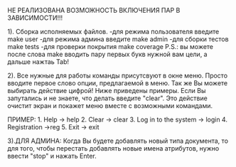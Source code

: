 НЕ РЕАЛИЗОВАНА ВОЗМОЖНОСТЬ ВКЛЮЧЕНИЯ ПАР В ЗАВИСИМОСТИ!!!

1). Сборка исполняемых файлов.
	-для режима пользователя введите make user
	-для режима админа введите make admin
	-для сборки тестов make tests
	-для проверки покрытия make coverage
	P.S.: вы можете после слова make вводить пару первых букв нужной вам цели, а дальше нажтаь Tab!

2). Все нужные для работы команды присутсвуют в окне меню.
	Просто вводите первое слово опции, предлагаемой в меню.
	Так же Вы можете выбирать действие цифрой!
	Ниже приведены примеры.
    Если Вы запутались и не знаете, что делать введите "clear".
    Это действие очистит экран и покажет меню вместе с возможными командами.

ПРИМЕР:
    1. Help -> help
    2. Clear -> clear
    3. Log in to the system -> login
    4. Registration ->reg
    5. Exit -> exit


3).ДЛЯ АДМИНА:
	Когда Вы будете добавлять новый типа документа, то для того, чтобы перестать добавлять новые имена атрибутов, нужно ввести "stop" и нажать Enter.